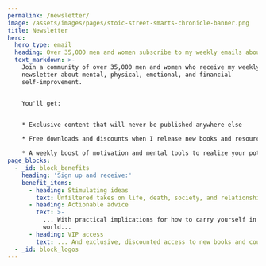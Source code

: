 ```yaml
---
permalink: /newsletter/
image: /assets/images/pages/stoic-street-smarts-chronicle-banner.png
title: Newsletter
hero:
  hero_type: email
  heading: Over 35,000 men and women subscribe to my weekly emails about self-growth.
  text_markdown: >-
    Join a community of over 35,000 men and women who receive my weekly
    newsletter about mental, physical, emotional, and financial
    self-improvement.


    You'll get:


    * Exclusive content that will never be published anywhere else

    * Free downloads and discounts when I release new books and resources

    * A weekly boost of motivation and mental tools to realize your potential
page_blocks:
  - _id: block_benefits
    heading: 'Sign up and receive:'
    benefit_items:
      - heading: Stimulating ideas
        text: Unfiltered takes on life, death, society, and relationships...
      - heading: Actionable advice
        text: >-
          ... With practical implications for how to carry yourself in the
          world...
      - heading: VIP access
        text: ... And exclusive, discounted access to new books and courses.
  - _id: block_logos
---
```

